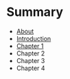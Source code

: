 # Summary

* [About](README.md)
* [Introduction](chapter1.md)
* [Chapter 1](chapter_1.md)
* Chapter 2
* Chapter 3
* Chapter 4

